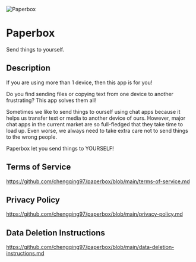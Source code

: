 ![Paperbox](https://github.com/chengqing97/paperbox/blob/main/assets/icon.png)

# Paperbox

Send things to yourself.

## Description

If you are using more than 1 device, then this app is for you!

Do you find sending files or copying text from one device to another frustrating? This app solves them all!

Sometimes we like to send things to ourself using chat apps because it helps us transfer text or media to another device of ours. However, major chat apps in the current market are so full-fledged that they take time to load up. Even worse, we always need to take extra care not to send things to the wrong people.

Paperbox let you send things to YOURSELF!

## Terms of Service

https://github.com/chengqing97/paperbox/blob/main/terms-of-service.md

## Privacy Policy

https://github.com/chengqing97/paperbox/blob/main/privacy-policy.md

## Data Deletion Instructions

https://github.com/chengqing97/paperbox/blob/main/data-deletion-instructions.md
